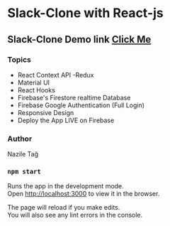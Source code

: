 # Slack-Clone with React-js

## Slack-Clone Demo link [Click Me](https://slack-clone-c9296.web.app/)

### Topics
* React Context API -Redux
* Material UI
* React Hooks
* Firebase's Firestore realtime Database
* Firebase Google Authentication (Full Login)
* Responsive Design
* Deploy the App LIVE on Firebase

### Author
Nazile Tağ

### `npm start`

Runs the app in the development mode.<br />
Open [http://localhost:3000](http://localhost:3000) to view it in the browser.

The page will reload if you make edits.<br />
You will also see any lint errors in the console.


